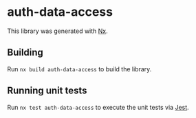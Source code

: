 # auth-data-access

This library was generated with [Nx](https://nx.dev).

## Building

Run `nx build auth-data-access` to build the library.

## Running unit tests

Run `nx test auth-data-access` to execute the unit tests via [Jest](https://jestjs.io).
